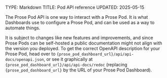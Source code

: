 TYPE: Markdown
TITLE: Pod API reference
UPDATED: 2025-05-15

The Prose Pod API is one way to interact with a Prose Pod. It is what Dashboards use to configure a Prose Pod, and can be used as a way to automate things.

It is subject to changes like new features and improvements, and since Prose Pods can be self-hosted a public documentation might not align with the version you deployed.
To get the correct OpenAPI description for your Prose Pod, head over to `{prose_pod_dashboard_url}/api/api-docs/openapi.json`, or see it graphically at `{prose_pod_dashboard_url}/api/api-docs/redoc` (replacing `{prose_pod_dashboard_url}` by the URL of your Prose Pod Dashboard).
